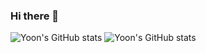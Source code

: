 ### Hi there 👋

![Yoon's GitHub stats](https://github-readme-stats-nine-gamma-28.vercel.app/api?username=xeon1217&count_private=true&layout=compact&theme=tokyonight&show_icons=true)
![Yoon's GitHub stats](https://github-readme-stats-nine-gamma-28.vercel.app/api/top-langs/?username=xeon1217&theme=dracula&layout=compact&exclude_repo=KiTact)
